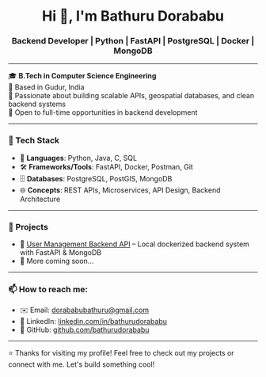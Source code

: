 <h1 align="center">Hi 👋, I'm Bathuru Dorababu</h1>
<h3 align="center">Backend Developer | Python | FastAPI | PostgreSQL | Docker | MongoDB</h3>

---

🎓 **B.Tech in Computer Science Engineering**  
📍 Based in Gudur, India  
🚀 Passionate about building scalable APIs, geospatial databases, and clean backend systems  
💼 Open to full-time opportunities in backend development  

---

### 🔧 Tech Stack

- 🚀 **Languages**: Python, Java, C, SQL  
- 🛠️ **Frameworks/Tools**: FastAPI, Docker, Postman, Git  
- 🗄️ **Databases**: PostgreSQL, PostGIS, MongoDB  
- 🌐 **Concepts**: REST APIs, Microservices, API Design, Backend Architecture

---

### 📌 Projects

- 🔹 [User Management Backend API](https://github.com/Bathurudorababu/user-management-backend-api) – Local dockerized backend system with FastAPI & MongoDB  
- 🔹 More coming soon...

---

### 📫 How to reach me:
- ✉️ Email: dorababubathuru@gmail.com  
- 🔗 LinkedIn: [linkedin.com/in/bathurudorababu](https://linkedin.com/in/bathurudorababu)  
- 🐙 GitHub: [github.com/bathurudorababu](https://github.com/bathurudorababu)

---

⭐️ Thanks for visiting my profile! Feel free to check out my projects or connect with me. Let's build something cool!

